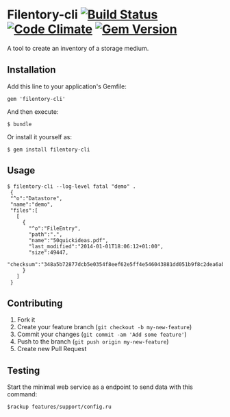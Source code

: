 # Filentory-cli [![Build Status](https://travis-ci.org/jgraber/filentory-cli.png?branch=master)](https://travis-ci.org/jgraber/filentory-cli) [![Code Climate](https://codeclimate.com/github/jgraber/filentory-cli.png)](https://codeclimate.com/github/jgraber/filentory-cli) [![Gem Version](https://badge.fury.io/rb/filentory-cli.png)](http://badge.fury.io/rb/filentory-cli)

A tool to create an inventory of a storage medium.

## Installation

Add this line to your application's Gemfile:

    gem 'filentory-cli'

And then execute:

    $ bundle

Or install it yourself as:

    $ gem install filentory-cli

## Usage

    $ filentory-cli --log-level fatal "demo" .
     {
     "^o":"Datastore",
     "name":"demo",
     "files":[
       [
         {
           "^o":"FileEntry",
           "path":".",
           "name":"50quickideas.pdf",
           "last_modified":"2014-01-01T18:06:12+01:00",
           "size":49447,
           "checksum":"348a5b72877dcb5e0354f8eef62e5ff4e546043881dd051b9f8c2dea6ab23bb7"
         }
       ]
     }


## Contributing

1. Fork it
2. Create your feature branch (`git checkout -b my-new-feature`)
3. Commit your changes (`git commit -am 'Add some feature'`)
4. Push to the branch (`git push origin my-new-feature`)
5. Create new Pull Request

## Testing
Start the minimal web service as a endpoint to send data with this command:
    
    $rackup features/support/config.ru
